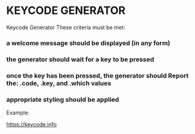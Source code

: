 # KEYCODE GENERATOR

Keycode Generator
These criteria must be met: 

### a welcome message should be displayed (in any form) 

### the generator should wait for a key to be pressed 

### once the key has been pressed, the generator should Report the: .code, .key, and .which values 

### appropriate styling should be applied

Example:

https://keycode.info  
